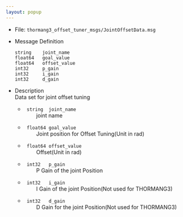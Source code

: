 ```yaml
---
layout: popup
---
```


- File: `thormang3_offset_tuner_msgs/JointOffsetData.msg`

- Message Definition
    ```
    string    joint_name
    float64   goal_value
    float64   offset_value
    int32     p_gain
    int32     i_gain
    int32     d_gain
    ```


- Description  
Data set for joint offset tuning

    * ` string  joint_name`  
&emsp;&emsp; joint name

    * ` float64 goal_value`  
&emsp;&emsp; Joint position for Offset Tuning(Unit in rad)

    * ` float64 offset_value`  
&emsp;&emsp; Offset(Unit in rad)

    * ` int32   p_gain`  
&emsp;&emsp; P Gain of the joint Position

    * ` int32   i_gain`  
&emsp;&emsp; I Gain of the joint Position(Not used for THORMANG3)

    * ` int32   d_gain`  
&emsp;&emsp; D Gain for the joint Position(Not used for THORMANG3)
